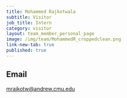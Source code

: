 ```yaml
---
title: Mohammed Rajkotwala
subtitle: Visitor
job_title: Intern
category: visitor
layout: team_member_personal_page
image: /img/team/MohammedR_croppedclean.png
link-new-tab: true
published: true
---
```


## Email ## 
[mrajkotw@andrew.cmu.edu](mailto:mrajkotw@andrew.cmu.edu)
<!-- 
## Website ## 
[https://wscott02.wixsite.com/wscott02](https://wscott02.wixsite.com/wscott02)

## Office ##
A432 Newell-Simon Hall

## Advised by ##
Melisa Orta Martinez -->